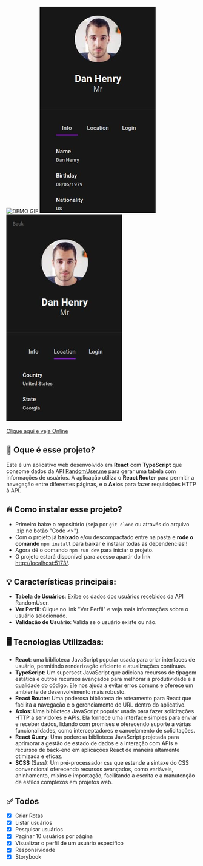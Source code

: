 ![DEMO GIF](public/demo.gif)
![DEMO PHOTO1](public/demo-photo1.jpg)
![DEMO PHOTO2](public/demo-photo2.jpg)

[Clique aqui e veja Online](https://github.com/drewdomi/)

## 💭 Oque é esse projeto?
Este é um aplicativo web desenvolvido em **React** com **TypeScript** que consome dados da API [RandomUser.me](https://randomuser.me/) para gerar uma tabela com informações de usuários. A aplicação utiliza o **React Router** para permitir a navegação entre diferentes páginas, e o **Axios** para fazer requisições HTTP à API.

## 🔥 Como instalar esse projeto?
- Primeiro baixe o repositório (seja por `git clone` ou através do arquivo .zip no botão "Code <>").
- Com o projeto já **baixado** e/ou descompactado entre na pasta e **rode o comando** `npm install` para baixar e instalar todas as dependencias!!
- Agora dê o comando `npm run dev` para iniciar o projeto.
- O projeto estará disponível para acesso apartir do link [http://localhost:5173/](http://localhost:5173/).

## 💡 Características principais:
- **Tabela de Usuários**: Exibe os dados dos usuários recebidos da API RandomUser.
- **Ver Perfil**: Clique no link "Ver Perfil" e veja mais informações sobre o usuário selecionado.
- **Validação de Usuário**: Valida se o usuário existe ou não.

## 🖥️ Tecnologias Utilizadas:
- **React**: uma biblioteca JavaScript popular usada para criar interfaces de usuário, permitindo renderização eficiente e atualizações contínuas.
- **TypeScript**: Um supersest JavaScript que adiciona recursos de tipagem estática e outros recursos avançados para melhorar a produtividade e a qualidade do código. Ele nos ajuda a evitar erros comuns e oferece um ambiente de desenvolvimento mais robusto.
- **React Router**: Uma poderosa biblioteca de roteamento para React que facilita a navegação e o gerenciamento de URL dentro do aplicativo.
- **Axios**: Uma biblioteca JavaScript popular usada para fazer solicitações HTTP a servidores e APIs. Ela fornece uma interface simples para enviar e receber dados, lidando com promises e oferecendo suporte a várias funcionalidades, como interceptadores e cancelamento de solicitações.
- **React Query**: Uma poderosa biblioteca JavaScript projetada para aprimorar a gestão de estado de dados e a interação com APIs e recursos de back-end em aplicações React de maneira altamente otimizada e eficaz.
- **SCSS** (Sass): Um pré-processador css que estende a sintaxe do CSS convencional oferecendo recursos avançados, como variáveis, aninhamento, mixins e importação, facilitando a escrita e a manutenção de estilos complexos em projetos web.

## ✅ Todos
- [x] Criar Rotas
- [x] Listar usuários
- [x] Pesquisar usuários 
- [x] Paginar 10 usuários por página
- [x] Visualizar o perfil de um usuário especifico
- [x] Responsividade
- [x] Storybook
